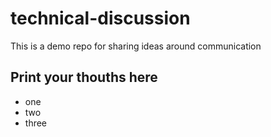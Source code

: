 # technical-discussion
This is a demo repo for sharing ideas around communication

## Print your thouths here

* one
* two
* three
